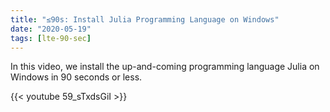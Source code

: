 ```yaml
---
title: "≤90s: Install Julia Programming Language on Windows"
date: "2020-05-19"
tags: [lte-90-sec]
---
```


In this video, we install the up-and-coming programming language Julia on Windows in 90 seconds or less.

<!--truncate-->

{{< youtube 59_sTxdsGiI >}}